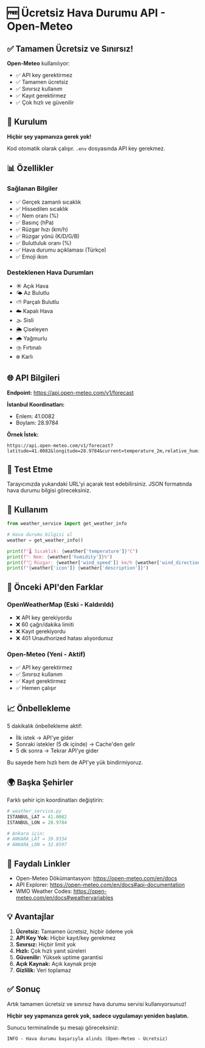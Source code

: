 # 🆓 Ücretsiz Hava Durumu API - Open-Meteo

## ✅ Tamamen Ücretsiz ve Sınırsız!

**Open-Meteo** kullanılıyor:
- ✅ API key gerektirmez
- ✅ Tamamen ücretsiz
- ✅ Sınırsız kullanım
- ✅ Kayıt gerektirmez
- ✅ Çok hızlı ve güvenilir

## 🚀 Kurulum

**Hiçbir şey yapmanıza gerek yok!**

Kod otomatik olarak çalışır. `.env` dosyasında API key gerekmez.

## 📊 Özellikler

### Sağlanan Bilgiler
- ✅ Gerçek zamanlı sıcaklık
- ✅ Hissedilen sıcaklık
- ✅ Nem oranı (%)
- ✅ Basınç (hPa)
- ✅ Rüzgar hızı (km/h)
- ✅ Rüzgar yönü (K/D/G/B)
- ✅ Bulutluluk oranı (%)
- ✅ Hava durumu açıklaması (Türkçe)
- ✅ Emoji ikon

### Desteklenen Hava Durumları
- ☀️ Açık Hava
- 🌤️ Az Bulutlu
- ⛅ Parçalı Bulutlu
- ☁️ Kapalı Hava
- 🌫️ Sisli
- 🌦️ Çiseleyen
- 🌧️ Yağmurlu
- ⛈️ Fırtınalı
- ❄️ Karlı

## 🌐 API Bilgileri

**Endpoint:** https://api.open-meteo.com/v1/forecast

**İstanbul Koordinatları:**
- Enlem: 41.0082
- Boylam: 28.9784

**Örnek İstek:**
```
https://api.open-meteo.com/v1/forecast?latitude=41.0082&longitude=28.9784&current=temperature_2m,relative_humidity_2m,apparent_temperature,precipitation,weather_code,cloud_cover,pressure_msl,surface_pressure,wind_speed_10m,wind_direction_10m&timezone=Europe/Istanbul&forecast_days=1
```

## 🧪 Test Etme

Tarayıcınızda yukarıdaki URL'yi açarak test edebilirsiniz. JSON formatında hava durumu bilgisi göreceksiniz.

## 📝 Kullanım

```python
from weather_service import get_weather_info

# Hava durumu bilgisi al
weather = get_weather_info()

print(f"🌡️ Sıcaklık: {weather['temperature']}°C")
print(f"💧 Nem: {weather['humidity']}%")
print(f"💨 Rüzgar: {weather['wind_speed']} km/h {weather['wind_direction']}")
print(f"{weather['icon']} {weather['description']}")
```

## 🔄 Önceki API'den Farklar

### OpenWeatherMap (Eski - Kaldırıldı)
- ❌ API key gerekiyordu
- ❌ 60 çağrı/dakika limiti
- ❌ Kayıt gerekiyordu
- ❌ 401 Unauthorized hatası alıyordunuz

### Open-Meteo (Yeni - Aktif)
- ✅ API key gerektirmez
- ✅ Sınırsız kullanım
- ✅ Kayıt gerektirmez
- ✅ Hemen çalışır

## 📈 Önbellekleme

5 dakikalık önbellekleme aktif:
- İlk istek → API'ye gider
- Sonraki istekler (5 dk içinde) → Cache'den gelir
- 5 dk sonra → Tekrar API'ye gider

Bu sayede hem hızlı hem de API'ye yük bindirmiyoruz.

## 🌍 Başka Şehirler

Farklı şehir için koordinatları değiştirin:

```python
# weather_service.py
ISTANBUL_LAT = 41.0082
ISTANBUL_LON = 28.9784

# Ankara için:
# ANKARA_LAT = 39.9334
# ANKARA_LON = 32.8597
```

## 🔗 Faydalı Linkler

- Open-Meteo Dökümantasyon: https://open-meteo.com/en/docs
- API Explorer: https://open-meteo.com/en/docs#api-documentation
- WMO Weather Codes: https://open-meteo.com/en/docs#weathervariables

## 💡 Avantajlar

1. **Ücretsiz:** Tamamen ücretsiz, hiçbir ödeme yok
2. **API Key Yok:** Hiçbir kayıt/key gerekmez
3. **Sınırsız:** Hiçbir limit yok
4. **Hızlı:** Çok hızlı yanıt süreleri
5. **Güvenilir:** Yüksek uptime garantisi
6. **Açık Kaynak:** Açık kaynak proje
7. **Gizlilik:** Veri toplamaz

## ✅ Sonuç

Artık tamamen ücretsiz ve sınırsız hava durumu servisi kullanıyorsunuz!

**Hiçbir şey yapmanıza gerek yok, sadece uygulamayı yeniden başlatın.**

Sunucu terminalinde şu mesajı göreceksiniz:
```
INFO - Hava durumu başarıyla alındı (Open-Meteo - Ücretsiz)
```
